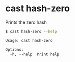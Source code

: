 # cast hash-zero

Prints the zero hash

```bash
$ cast hash-zero --help
```

```txt
Usage: cast hash-zero

Options:
  -h, --help  Print help
```